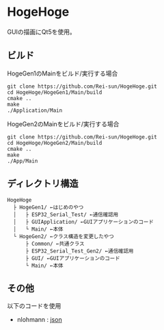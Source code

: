 # HogeHoge
GUIの描画にQt5を使用。

## ビルド
HogeGen1のMainをビルド/実行する場合

```
git clone https://github.com/Rei-sun/HogeHoge.git
cd HogeHoge/HogeGen1/Main/build
cmake ..
make
./Application/Main
```

HogeGen2のMainをビルド/実行する場合

```
git clone https://github.com/Rei-sun/HogeHoge.git
cd HogeHoge/HogeGen2/Main/build
cmake ..
make
./App/Main
```

## ディレクトリ構造
```
HogeHoge
  ├ HogeGen1/ ←はじめのやつ
  │   ├ ESP32_Serial_Test/ ←通信確認用
  │   ├ GUIApplication/ ←GUIアプリケーションのコード
  │   └ Main/ ←本体
  └ HogeGen2/ ←クラス構造を変更したやつ
      ├ Common/ ←共通クラス
      ├ ESP32_Serial_Test_Gen2/ ←通信確認用
      ├ GUI/ ←GUIアプリケーションのコード
      └ Main/ ←本体
```

## その他
以下のコードを使用
- nlohmann : [json](https://github.com/nlohmann/json/tree/develop)